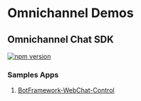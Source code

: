 # Omnichannel Demos

## Omnichannel Chat SDK
[![npm version](https://badge.fury.io/js/%40microsoft%2Fomnichannel-chat-sdk.svg)](https://badge.fury.io/js/%40microsoft%2Fomnichannel-chat-sdk)

### Samples Apps

1. [BotFramework-WebChat-Control](https://xteddie.github.io/omnichannel-demos/omnichannel-chat-sdk/botframework-webchat-control/index.html)
